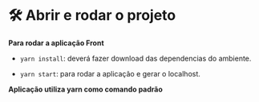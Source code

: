 # 🛠️ Abrir e rodar o projeto

**Para rodar a aplicação Front**

- `yarn install`: deverá fazer download das dependencias do ambiente.

- `yarn start`: para rodar a aplicação e gerar o localhost.

**Aplicação utiliza yarn como comando padrão**

